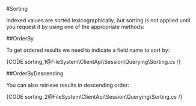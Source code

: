 #Sorting

Indexed values are sorted lexicographically, but sorting is not applied until you request it by using one of the appropriate methods:

##OrderBy

To get ordered results we need to indicate a field name to sort by:

{CODE sorting_1@FileSystem\ClientApi\Session\Querying\Sorting.cs /}

##OrderByDescending

You can also retrieve results in descending order:

{CODE sorting_2@FileSystem\ClientApi\Session\Querying\Sorting.cs /}